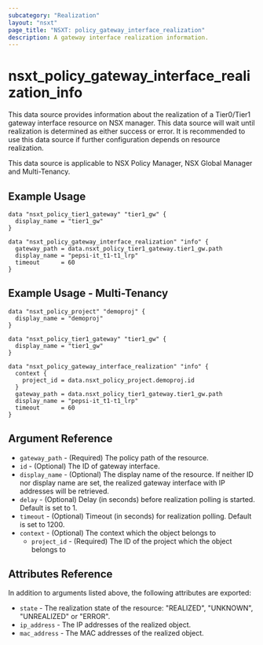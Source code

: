 ```yaml
---
subcategory: "Realization"
layout: "nsxt"
page_title: "NSXT: policy_gateway_interface_realization"
description: A gateway interface realization information.
---
```


# nsxt_policy_gateway_interface_realization_info

This data source provides information about the realization of a Tier0/Tier1 gateway interface resource on NSX manager. This data source will wait until realization is determined as either success or error. It is recommended to use this data source if further configuration depends on resource realization.

This data source is applicable to NSX Policy Manager, NSX Global Manager and Multi-Tenancy.

## Example Usage

```hcl
data "nsxt_policy_tier1_gateway" "tier1_gw" {
  display_name = "tier1_gw"
}

data "nsxt_policy_gateway_interface_realization" "info" {
  gateway_path = data.nsxt_policy_tier1_gateway.tier1_gw.path
  display_name = "pepsi-it_t1-t1_lrp"
  timeout      = 60
}
```

## Example Usage - Multi-Tenancy

```hcl
data "nsxt_policy_project" "demoproj" {
  display_name = "demoproj"
}

data "nsxt_policy_tier1_gateway" "tier1_gw" {
  display_name = "tier1_gw"
}

data "nsxt_policy_gateway_interface_realization" "info" {
  context {
    project_id = data.nsxt_policy_project.demoproj.id
  }
  gateway_path = data.nsxt_policy_tier1_gateway.tier1_gw.path
  display_name = "pepsi-it_t1-t1_lrp"
  timeout      = 60
}
```

## Argument Reference

* `gateway_path` - (Required) The policy path of the resource.
* `id`  - (Optional) The ID of gateway interface.
* `display_name` - (Optional) The display name of the resource. If neither ID nor display name are set, the realized gateway interface with IP addresses will be retrieved.
* `delay` - (Optional) Delay (in seconds) before realization polling is started. Default is set to 1.
* `timeout` - (Optional) Timeout (in seconds) for realization polling. Default is set to 1200.
* `context` - (Optional) The context which the object belongs to
    * `project_id` - (Required) The ID of the project which the object belongs to

## Attributes Reference

In addition to arguments listed above, the following attributes are exported:

* `state` - The realization state of the resource: "REALIZED", "UNKNOWN", "UNREALIZED" or "ERROR".
* `ip_address` - The IP addresses of the realized object.
* `mac_address` - The MAC addresses of the realized object.
